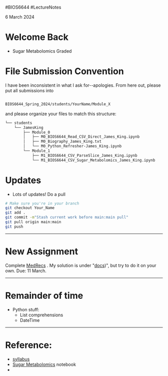#BIOS6644
#LectureNotes

6 March 2024

# Welcome Back
- Sugar Metabolomics Graded
# File Submission Convention
I have been inconsistent in what I ask for--apologies.   From here out, please put all submissions into 
```bash

BIOS6644_Spring_2024/students/YourName/Module_X
```
and please organize your files to match this structure:

```zsh
└── students
    └── JamesKing
        ├── Module_0
        │   ├── M0_BIOS6644_Read_CSV_Direct_James_King.ipynb
        │   ├── M0_Biography_James_King.txt
        │   └── M0_Python_Refresher-James_King.ipynb
        └── Module_1
            ├── M1_BIOS6644_CSV_ParseSlice_James_King.ipynb
            └── M1_BIOS6644_CSV_Sugar_Metabolomics_James_King.ipynb
```


# Updates
- Lots of updates!  Do a pull 
```bash
# Make sure you're in your branch
git checkout Your_Name
git add .
git commit -m"Stash current work before main:main pull"
git pull origin main:main
git push
```

---
# New Assignment
Complete [ MedRecs](https://github.com/BIOS6644/BIOS6644_Spring_2024/blob/main/Modules/Module_1/assignments/M1_BIOS6644_MedRecs_YourName.ipynb) .  My solution is under "[docs](https://github.com/BIOS6644/BIOS6644_Spring_2024/blob/main/Modules/Module_1/docs/M1_BIOS6644_MedRecs_JamesKing.ipynb))", but try to do it on your own.
Due: 11 March.

---
# Remainder of time
- Python stuff:
	- List comprehensions
	- DateTime

---

# Reference:
-  [syllabus](https://ucdenver.instructure.com/courses/533986/assignments/syllabus)
- [Sugar Metabolomics](https://github.com/BIOS6644/BIOS6644_Spring_2024/blob/main/Modules/Module_1/notebooks/BIOS6644_CSV_Sugar_Metabolomics_YourName.ipynb) notebook
-
